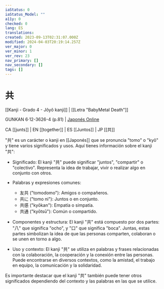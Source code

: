 ```yaml
---
iaStatus: 0
iaStatus_Model: ""
a11y: 0
checked: 0
lang: ES
translations: 
created: 2023-09-13T02:31:07.000Z
modified: 2024-04-03T20:19:14.257Z
ver_major: 0
ver_minor: 1
ver_rev: 23
nav_primary: []
nav_secondary: []
tags: []
---
```

# 共

[[Kanji - Grado 4 - Jôyô kanji]] | [[Letra "BabyMetal Death"]]

GUNKAN 6·12-3626-4 (p.81) | [Japonés Online](http://japonesonline.com/kanjis/busqueda/?s=%E5%85%B1&x=0&y=0)

CA [[junts]] | EN [[together]] | ES [[Juntos]] | JP [[共]] 


"共" es un carácter o kanji en [[Japonés]] que se pronuncia "tomo" o "kyō" y tiene varios significados y usos. Aquí tienes información sobre el kanji "共":

- Significado: El kanji "共" puede significar "juntos", "compartir" o "colectivo". Representa la idea de trabajar, vivir o realizar algo en conjunto con otros.
    
- Palabras y expresiones comunes:
    
    - 友共 ("tomodomo"): Amigos o compañeros.
    - 共に ("tomo ni"): Juntos o en conjunto.
    - 共感 ("kyōkan"): Empatía o simpatía.
    - 共通 ("kyōtsū"): Común o compartido.
- Componentes y estructura: El kanji "共" está compuesto por dos partes: "八" que significa "ocho", y "口" que significa "boca". Juntas, estas partes simbolizan la idea de que las personas comparten, colaboran o se unen en torno a algo.
    
- Uso y contexto: El kanji "共" se utiliza en palabras y frases relacionadas con la colaboración, la cooperación y la conexión entre las personas. Puede encontrarse en diversos contextos, como la amistad, el trabajo en equipo, la comunicación y la solidaridad.
    
Es importante destacar que el kanji "共" también puede tener otros significados dependiendo del contexto y las palabras en las que se utilice.
